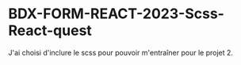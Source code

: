# BDX-FORM-REACT-2023-Scss-React-quest
J'ai choisi d'inclure le scss pour pouvoir m'entraîner pour le projet 2.
